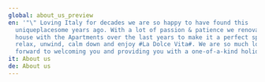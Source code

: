 ```yaml
---
global: about_us_preview
en: '"\" Loving Italy for decades we are so happy to have found this
  uniqueplacesome years ago. With a lot of passion & patience we renovated the
  house with the Apartments over the last years to make it a perfect spot to
  relax, unwind, calm down and enjoy #La Dolce Vita#. We are so much looking
  forward to welcoming you and providing you with a one-of-a-kind holiday! '
it: About us
de: About us
---
```

